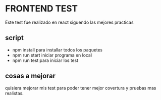 # FRONTEND TEST

Este test fue realizado en react siguendo las mejores practicas

## script

- npm install para installar todos los paquetes
- npm run start iniciar programa en local
- npm run test para iniciar los test

## cosas a mejorar

quisiera mejorar mis test para poder tener mejor covertura y pruebas mas realistas.

